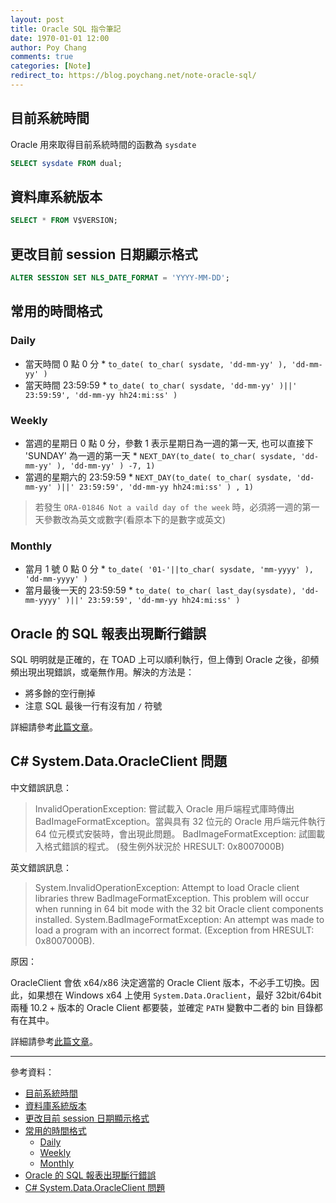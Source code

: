 ```yaml
---
layout: post
title: Oracle SQL 指令筆記
date: 1970-01-01 12:00
author: Poy Chang
comments: true
categories: [Note]
redirect_to: https://blog.poychang.net/note-oracle-sql/
---
```


## 目前系統時間

Oracle 用來取得目前系統時間的函數為 `sysdate`

```sql
SELECT sysdate FROM dual;
```

## 資料庫系統版本

```sql
SELECT * FROM V$VERSION;
```

## 更改目前 session 日期顯示格式

```sql
ALTER SESSION SET NLS_DATE_FORMAT = 'YYYY-MM-DD';
```

## 常用的時間格式

### Daily

- 當天時間 0 點 0 分 \* `to_date( to_char( sysdate, 'dd-mm-yy' ), 'dd-mm-yy' )`
- 當天時間 23:59:59 \* `to_date( to_char( sysdate, 'dd-mm-yy' )||' 23:59:59', 'dd-mm-yy hh24:mi:ss' )`

### Weekly

- 當週的星期日 0 點 0 分，參數 1 表示星期日為一週的第一天, 也可以直接下 'SUNDAY' 為一週的第一天 \* `NEXT_DAY(to_date( to_char( sysdate, 'dd-mm-yy' ), 'dd-mm-yy' ) -7, 1)`
- 當週的星期六的 23:59:59 \* `NEXT_DAY(to_date( to_char( sysdate, 'dd-mm-yy' )||' 23:59:59', 'dd-mm-yy hh24:mi:ss' ) , 1)`

> 若發生 `ORA-01846 Not a vaild day of the week` 時，必須將一週的第一天參數改為英文或數字(看原本下的是數字或英文)

### Monthly

- 當月 1 號 0 點 0 分 \* `to_date( '01-'||to_char( sysdate, 'mm-yyyy' ), 'dd-mm-yyyy' )`
- 當月最後一天的 23:59:59 \* `to_date( to_char( last_day(sysdate), 'dd-mm-yyyy' )||' 23:59:59', 'dd-mm-yy hh24:mi:ss' )`

## Oracle 的 SQL 報表出現斷行錯誤

SQL 明明就是正確的，在 TOAD 上可以順利執行，但上傳到 Oracle 之後，卻頻頻出現出現錯誤，或毫無作用。解決的方法是：

- 將多餘的空行刪掉
- 注意 SQL 最後一行有沒有加 `/` 符號

詳細請參考[此篇文章](https://poychang.github.io/oracle-sql-special-characters/)。

## C# System.Data.OracleClient 問題

中文錯誤訊息：

> InvalidOperationException: 嘗試載入 Oracle 用戶端程式庫時傳出 BadImageFormatException。當與具有 32 位元的 Oracle 用戶端元件執行 64 位元模式安裝時，會出現此問題。
> BadImageFormatException: 試圖載入格式錯誤的程式。 (發生例外狀況於 HRESULT: 0x8007000B)

英文錯誤訊息：

> System.InvalidOperationException: Attempt to load Oracle client libraries threw BadImageFormatException. This problem will occur when running in 64 bit mode with the 32 bit Oracle client components installed.
> System.BadImageFormatException: An attempt was made to load a program with an incorrect format. (Exception from HRESULT: 0x8007000B).

原因：

OracleClient 會依 x64/x86 決定適當的 Oracle Client 版本，不必手工切換。因此，如果想在 Windows x64 上使用 `System.Data.Oraclient`，最好 32bit/64bit 兩種 10.2 + 版本的 Oracle Client 都要裝，並確定 `PATH` 變數中二者的 bin 目錄都有在其中。

詳細請參考[此篇文章](https://poychang.github.io/oracle-client-windows/)。

---

參考資料：

- [目前系統時間](#%e7%9b%ae%e5%89%8d%e7%b3%bb%e7%b5%b1%e6%99%82%e9%96%93)
- [資料庫系統版本](#%e8%b3%87%e6%96%99%e5%ba%ab%e7%b3%bb%e7%b5%b1%e7%89%88%e6%9c%ac)
- [更改目前 session 日期顯示格式](#%e6%9b%b4%e6%94%b9%e7%9b%ae%e5%89%8d-session-%e6%97%a5%e6%9c%9f%e9%a1%af%e7%a4%ba%e6%a0%bc%e5%bc%8f)
- [常用的時間格式](#%e5%b8%b8%e7%94%a8%e7%9a%84%e6%99%82%e9%96%93%e6%a0%bc%e5%bc%8f)
  - [Daily](#daily)
  - [Weekly](#weekly)
  - [Monthly](#monthly)
- [Oracle 的 SQL 報表出現斷行錯誤](#oracle-%e7%9a%84-sql-%e5%a0%b1%e8%a1%a8%e5%87%ba%e7%8f%be%e6%96%b7%e8%a1%8c%e9%8c%af%e8%aa%a4)
- [C# System.Data.OracleClient 問題](#c-systemdataoracleclient-%e5%95%8f%e9%a1%8c)
